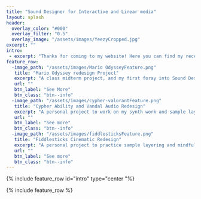 ```yaml
---
title: "Sound Designer for Interactive and Linear media"
layout: splash
header: 
  overlay_color: "#000"
  overlay_filter: "0.5"
  overlay_image: "/assets/images/YeezyCropped.jpg"
excerpt: ""
intro:
 - excerpt: "Thanks for coming to my website! Here you can find my recent work as well as personal projects I've worked on. This will include redesigns of gameplay, cinematics, and videos showcasing FMOD and WWise projects."
feature_row: 
  -image_path: "/assets/images/Mario OdysseyFeature.png"
   title: "Mario Odyssey redesign Project"
   excerpt: "A class midterm project, and my first foray into Sound Design."
   url: ""
   btn_label: "See More"
   btn_class: "btn--info"
  -image_path: "/assets/images/cypher-valorantFeature.png"
   title: "Cypher Ability and Vandal Audio Redesign"
   excerpt: "A personal project to work on my synth work and sample layering abilities."
   url: ""
   btn_label: "See more"
   btn_class: "btn--info"
  -image_path: "/assets/images/fiddlesticksFeature.png"
   title: "Fiddlesticks Cinematic Redesign"
   excerpt: "A personal project to practice sample layering and mindfullness of space in the world."
   url: ""
   btn_label: "See more"
   btn_class: "btn--info"
---
```


 {% include feature_row id="intro" type="center "%}
 
 {% include feature_row %}
